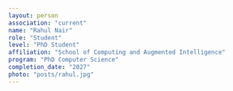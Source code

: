 ```yaml
---
layout: person
association: "current"
name: "Rahul Nair"
role: "Student"
level: "PhD Student"
affiliation: "School of Computing and Augmented Intelligence"
program: "PhD Computer Science"
completion_date: "2027"
photo: "posts/rahul.jpg"
---
```

